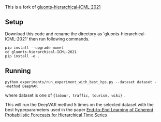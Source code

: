 
This is a fork of [gluonts-hierarchical-ICML-2021](https://github.com/rshyamsundar/gluonts-hierarchical-ICML-2021) 

## Setup
Download this code and rename the directory as 'gluonts-hierarchical-ICML-2021' then run following commands.
```
pip install --upgrade mxnet
cd gluonts-hierarchical-ICML-2021
pip install -e .
```

## Running

```
python experiments/run_experiment_with_best_hps.py --dataset dataset --method DeepVAR
```
where dataset is one of `{labour, traffic, tourism, wiki}` .


This will run the DeepVAR method 5 times on the selected dataset with the best hyperparameters used in the paper [End-to-End Learning of Coherent Probabilistic Forecasts for Hierarchical Time Series](http://proceedings.mlr.press/v139/rangapuram21a.html)